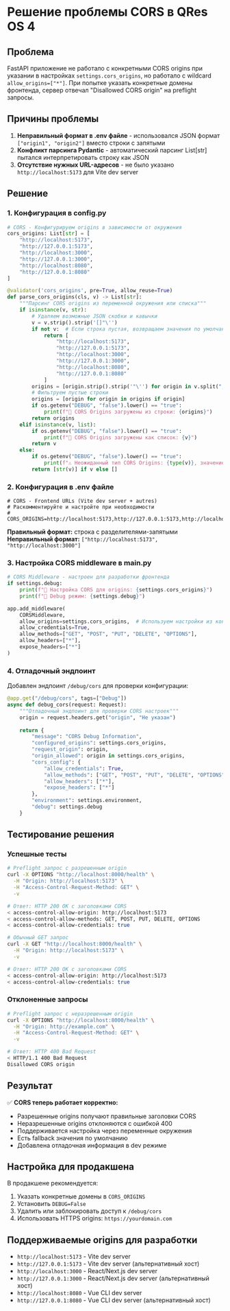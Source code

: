 # Решение проблемы CORS в QRes OS 4

## Проблема
FastAPI приложение не работало с конкретными CORS origins при указании в настройках `settings.cors_origins`, но работало с wildcard `allow_origins=["*"]`. При попытке указать конкретные домены фронтенда, сервер отвечал "Disallowed CORS origin" на preflight запросы.

## Причины проблемы
1. **Неправильный формат в .env файле** - использовался JSON формат `["origin1", "origin2"]` вместо строки с запятыми
2. **Конфликт парсинга Pydantic** - автоматический парсинг List[str] пытался интерпретировать строку как JSON
3. **Отсутствие нужных URL-адресов** - не было указано `http://localhost:5173` для Vite dev server

## Решение

### 1. Конфигурация в config.py
```python
# CORS - Конфигурируем origins в зависимости от окружения
cors_origins: List[str] = [
    "http://localhost:5173", 
    "http://127.0.0.1:5173", 
    "http://localhost:3000", 
    "http://127.0.0.1:3000",
    "http://localhost:8080",
    "http://127.0.0.1:8080"
]

@validator('cors_origins', pre=True, allow_reuse=True)
def parse_cors_origins(cls, v) -> List[str]:
    """Парсинг CORS origins из переменной окружения или списка"""
    if isinstance(v, str):
        # Удаляем возможные JSON скобки и кавычки
        v = v.strip().strip('[]"\'')
        if not v:  # Если строка пустая, возвращаем значения по умолчанию
            return [
                "http://localhost:5173", 
                "http://127.0.0.1:5173", 
                "http://localhost:3000", 
                "http://127.0.0.1:3000",
                "http://localhost:8080",
                "http://127.0.0.1:8080"
            ]
        origins = [origin.strip().strip('"\'') for origin in v.split(",")]
        # Фильтруем пустые строки
        origins = [origin for origin in origins if origin]
        if os.getenv("DEBUG", "false").lower() == "true":
            print(f"🔧 CORS Origins загружены из строки: {origins}")
        return origins
    elif isinstance(v, list):
        if os.getenv("DEBUG", "false").lower() == "true":
            print(f"🔧 CORS Origins загружены как список: {v}")
        return v
    else:
        if os.getenv("DEBUG", "false").lower() == "true":
            print(f"⚠️ Неожиданный тип CORS Origins: {type(v)}, значение: {v}")
        return [str(v)] if v else []
```

### 2. Конфигурация в .env файле
```env
# CORS - Frontend URLs (Vite dev server + autres) 
# Раскомментируйте и настройте при необходимости
# CORS_ORIGINS=http://localhost:5173,http://127.0.0.1:5173,http://localhost:3000,http://127.0.0.1:3000,http://localhost:8080,http://127.0.0.1:8080
```

**Правильный формат:** строка с разделителями-запятыми
**Неправильный формат:** `["http://localhost:5173", "http://localhost:3000"]`

### 3. Настройка CORS middleware в main.py
```python
# CORS Middleware - настроен для разработки фронтенда
if settings.debug:
    print(f"🚀 Настройка CORS для origins: {settings.cors_origins}")
    print(f"🔧 Debug режим: {settings.debug}")

app.add_middleware(
    CORSMiddleware,
    allow_origins=settings.cors_origins,  # Используем настройки из конфига
    allow_credentials=True,
    allow_methods=["GET", "POST", "PUT", "DELETE", "OPTIONS"],
    allow_headers=["*"],
    expose_headers=["*"]
)
```

### 4. Отладочный эндпоинт
Добавлен эндпоинт `/debug/cors` для проверки конфигурации:
```python
@app.get("/debug/cors", tags=["Debug"])
async def debug_cors(request: Request):
    """Отладочный эндпоинт для проверки CORS настроек"""
    origin = request.headers.get("origin", "Не указан")
    
    return {
        "message": "CORS Debug Information",
        "configured_origins": settings.cors_origins,
        "request_origin": origin,
        "origin_allowed": origin in settings.cors_origins,
        "cors_config": {
            "allow_credentials": True,
            "allow_methods": ["GET", "POST", "PUT", "DELETE", "OPTIONS"],
            "allow_headers": ["*"],
            "expose_headers": ["*"]
        },
        "environment": settings.environment,
        "debug": settings.debug
    }
```

## Тестирование решения

### Успешные тесты
```bash
# Preflight запрос с разрешенным origin
curl -X OPTIONS "http://localhost:8000/health" \
  -H "Origin: http://localhost:5173" \
  -H "Access-Control-Request-Method: GET" \
  -v

# Ответ: HTTP 200 OK с заголовками CORS
< access-control-allow-origin: http://localhost:5173
< access-control-allow-methods: GET, POST, PUT, DELETE, OPTIONS
< access-control-allow-credentials: true

# Обычный GET запрос
curl -X GET "http://localhost:8000/health" \
  -H "Origin: http://localhost:5173" \
  -v

# Ответ: HTTP 200 OK с заголовками CORS
< access-control-allow-origin: http://localhost:5173
< access-control-allow-credentials: true
```

### Отклоненные запросы
```bash
# Preflight запрос с неразрешенным origin
curl -X OPTIONS "http://localhost:8000/health" \
  -H "Origin: http://example.com" \
  -H "Access-Control-Request-Method: GET" \
  -v

# Ответ: HTTP 400 Bad Request
< HTTP/1.1 400 Bad Request
Disallowed CORS origin
```

## Результат
✅ **CORS теперь работает корректно:**
- Разрешенные origins получают правильные заголовки CORS
- Неразрешенные origins отклоняются с ошибкой 400
- Поддерживается настройка через переменные окружения
- Есть fallback значения по умолчанию
- Добавлена отладочная информация в dev режиме

## Настройка для продакшена
В продакшене рекомендуется:
1. Указать конкретные домены в `CORS_ORIGINS`
2. Установить `DEBUG=False`
3. Удалить или заблокировать доступ к `/debug/cors`
4. Использовать HTTPS origins: `https://yourdomain.com`

## Поддерживаемые origins для разработки
- `http://localhost:5173` - Vite dev server
- `http://127.0.0.1:5173` - Vite dev server (альтернативный хост)
- `http://localhost:3000` - React/Next.js dev server
- `http://127.0.0.1:3000` - React/Next.js dev server (альтернативный хост)
- `http://localhost:8080` - Vue CLI dev server
- `http://127.0.0.1:8080` - Vue CLI dev server (альтернативный хост)
